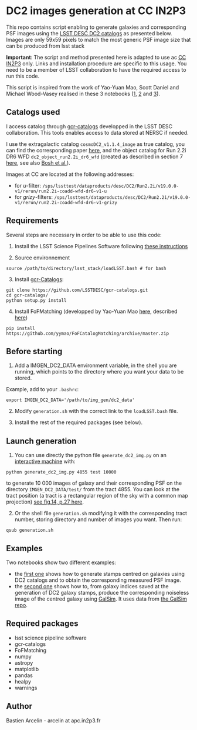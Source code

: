 # DC2 images generation at CC IN2P3

This repo contains script enabling to generate galaxies and corresponding PSF images using the [LSST DESC DC2 catalogs](https://arxiv.org/pdf/2010.05926.pdf) as presented below. Images are only 59x59 pixels to match the most generic PSF image size that can be produced from lsst stack

**Important**: The script and method presented here is adapted to use ac [CC IN2P3](https://doc.cc.in2p3.fr/index.html) only. Links and installation procedure are specific to this usage. You need to be a member of LSST collaboration to have the required access to run this code.

This script is inspired from the work of Yao-Yuan Mao, Scott Daniel and Michael Wood-Vasey realised in these 3 notebooks ([1](https://github.com/LSSTDESC/gcr-catalogs/blob/master/examples/GCRCatalogs%20Demo.ipynb), [2](https://github.com/LSSTDESC/DC2-analysis/blob/master/tutorials/matching_fof.ipynb) and [3](https://github.com/LSSTDESC/DC2-analysis/blob/master/tutorials/dm_butler_postage_stamps.ipynb)).

## Catalogs used
I access catalog through [gcr-catalogs](https://github.com/LSSTDESC/gcr-catalogs) developped in the LSST DESC collaboration. This tools enables access to data stored at NERSC if needed.

I use the extragalactic catalog ``cosmoDC2_v1.1.4_image`` as true catalog, you can find the corresponding paper [here](https://arxiv.org/pdf/1907.06530.pdf), and the object catalog for Run 2.2i DR6 WFD ``dc2_object_run2.2i_dr6_wfd`` (created as described in section 7 [here](https://arxiv.org/pdf/2010.05926.pdf), see also [Bosh et al.](https://arxiv.org/pdf/1705.06766.pdf)).

Images at CC are located at the following addresses:
- for *u*-filter: ``/sps/lssttest/dataproducts/desc/DC2/Run2.2i/v19.0.0-v1/rerun/run2.2i-coadd-wfd-dr6-v1-u``
- for *grizy*-filters: ``/sps/lssttest/dataproducts/desc/DC2/Run2.2i/v19.0.0-v1/rerun/run2.2i-coadd-wfd-dr6-v1-grizy``

## Requirements
Several steps are necessary in order to be able to use this code:
1. Install the LSST Science Pipelines Software following [these instructions](https://pipelines.lsst.io/install/newinstall.html)

2. Source environnement
``` 
source /path/to/directory/lsst_stack/loadLSST.bash # for bash 
```

3. Install [gcr-Catalogs](https://github.com/LSSTDESC/gcr-catalogs):
```
git clone https://github.com/LSSTDESC/gcr-catalogs.git
cd gcr-catalogs/
python setup.py install
```

4. Install FoFMatching (developped by Yao-Yuan Mao [here](https://github.com/yymao/FoFCatalogMatching/), described [here](https://arxiv.org/pdf/2008.12783.pdf))
```
pip install https://github.com/yymao/FoFCatalogMatching/archive/master.zip
```

## Before starting
1. Add a IMGEN_DC2_DATA environment variable, in the shell you are running, which points to the directory where you want your data to be stored.

Example, add to your ``.bashrc``:
```
export IMGEN_DC2_DATA='/path/to/img_gen/dc2_data'
```

2. Modify ``generation.sh`` with the correct link to the ``loadLSST.bash`` file. 

3. Install the rest of the required packages (see below).

## Launch generation
1. You can use directly the python file ``generate_dc2_img.py`` on an [interactive machine](https://doc.cc.in2p3.fr/fr/Computing/job-types/job-interactive.html) with:
```
python generate_dc2_img.py 4855 test 10000
```
to generate 10 000 images of galaxy and their corresponding PSF on the directory ``IMGEN_DC2_DATA/test/`` from the tract 4855. You can look at the tract position (a tract is a rectangular region of the sky with a common map projection) [see fig.14, p.27 here](https://arxiv.org/pdf/2010.05926.pdf).

2. Or the shell file ``generation.sh`` modifying it with the corresponding tract number, storing directory and number of images you want. Then run:
```
qsub generation.sh
```

## Examples
Two notebooks show two different examples:
- the [first one](https://github.com/BastienArcelin/dc2_img_generation/blob/main/notebooks/dc2_stamps_and_corresponding_parameters.ipynb) shows how to generate stamps centred on galaxies using DC2 catalogs and to obtain the corresponding measured PSF image.
- the [second one](https://github.com/BastienArcelin/dc2_img_generation/blob/main/notebooks/generation_of_noiseless_dc2_img.ipynb) shows how to, from galaxy indices 
saved at the generation of DC2 galaxy stamps, produce the corresponding noiseless image of the centred galaxy using [GalSim](https://github.com/GalSim-developers/GalSim). It uses data from [the GalSim repo](https://github.com/GalSim-developers/GalSim/tree/releases/2.3/share). 

## Required packages
- lsst science pipeline software
- gcr-catalogs
- FoFMatching
- numpy
- astropy
- matplotlib
- pandas
- healpy
- warnings

## Author
Bastien Arcelin - arcelin at apc.in2p3.fr
